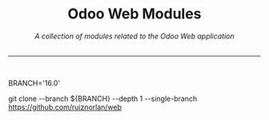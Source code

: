 <div align="center">
    <h1>Odoo Web Modules</h1>
    <i>A collection of modules related to the Odoo Web application</i>
</div>

<br />

---

<br />


BRANCH='16.0'

git clone --branch ${BRANCH} --depth 1 --single-branch https://github.com/ruiznorlan/web